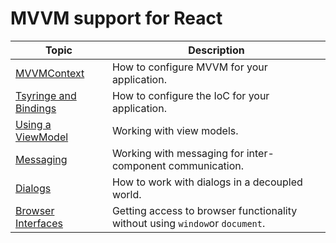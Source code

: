 # MVVM support for React

| Topic | Description |
| ------- | ----------- |
| [MVVMContext](./mvvm-context.md) | How to configure MVVM for your application. |
| [Tsyringe and Bindings](./tsyringe.md) | How to configure the IoC for your application. |
| [Using a ViewModel](./using-view-model.md) | Working with view models. |
| [Messaging](./messaging.md) | Working with messaging for inter-component communication. |
| [Dialogs](./dialogs.md) | How to work with dialogs in a decoupled world. |
| [Browser Interfaces](./browser.md) | Getting access to browser functionality without using `window`or `document`. |
